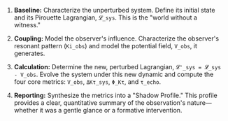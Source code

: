 1.  **Baseline:** Characterize the unperturbed system. Define its initial state and its Pirouette Lagrangian, `𝓛_sys`. This is the "world without a witness."

2.  **Coupling:** Model the observer's influence. Characterize the observer's resonant pattern (`Ki_obs`) and model the potential field, `V_obs`, it generates.

3.  **Calculation:** Determine the new, perturbed Lagrangian, `𝓛'_sys = 𝓛_sys - V_obs`. Evolve the system under this new dynamic and compute the four core metrics: `V_obs`, `ΔKτ_sys`, `Φ_Kτ`, and `τ_echo`.

4.  **Reporting:** Synthesize the metrics into a "Shadow Profile." This profile provides a clear, quantitative summary of the observation's nature—whether it was a gentle glance or a formative intervention.